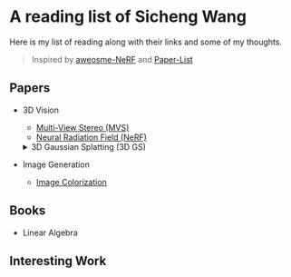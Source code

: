 # A reading list of Sicheng Wang

Here is my list of reading along with their links and some of my thoughts.
> Inspired by [aweosme-NeRF](https://github.com/awesome-NeRF/awesome-NeRF) and [Paper-List](https://github.com/YanjieZe/Paper-List?tab=readme-ov-file)

## Papers

- 3D Vision
  - [Multi-View Stereo (MVS)](Papers/Multi-View_Stereo.md)
  - [Neural Radiation Field (NeRF)](Papers/Neural_Radiance_Field.md)
  <details>
  <summary>3D Gaussian Splatting (3D GS)</summary>
    
  - [2D Gaussian Splatting for Geometrically Accurate Radiance Fields - [SIGGRAPH'24]](Papers/3DGS/2DGS.md)

  </details>

- Image Generation
  - [Image Colorization]()

## Books
- Linear Algebra
  
## Interesting Work
